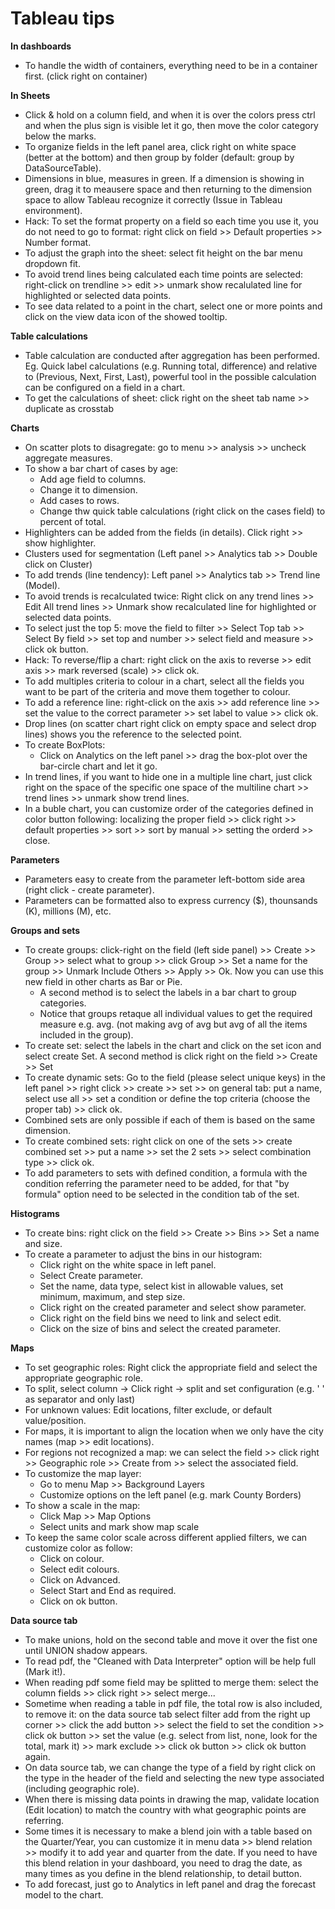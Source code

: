 # Tableau tips

**In dashboards**
* To handle the width of containers, everything need to be in a container first. (click right on container)

**In Sheets**
* Click & hold on a column field, and when it is over the colors press ctrl and when the plus sign is visible let it go, then move the color category below the marks.
* To organize fields in the left panel area, click right on white space (better at the bottom) and then group by folder (default: group by DataSourceTable).
* Dimensions in blue, measures in green. If a dimension is showing in green, drag it to meausere space and then returning to the dimension space to allow Tableau recognize it correctly (Issue in Tableau environment).
* Hack: To set the format property on a field so each time you use it, you do not need to go to format: right click on field >> Default properties >> Number format.
* To adjust the graph into the sheet: select fit height on the bar menu dropdown fit.
* To avoid trend lines being calculated each time points are selected: right-click on trendline >> edit >> unmark show recalulated line for highlighted or selected data points.
* To see data related to a point in the chart, select one or more points and click on the view data icon of the showed tooltip.


**Table calculations**
* Table calculation are conducted after aggregation has been performed. Eg. Quick label calculations (e.g. Running total, difference) and relative to (Previous, Next, First, Last), powerful tool in the possible calculation can be configured on a field in a chart.
* To get the calculations of sheet: click right on the sheet tab name >> duplicate as crosstab


**Charts**
* On scatter plots to disagregate: go to menu >> analysis >> uncheck aggregate measures.
* To show a bar chart of cases by age:
    * Add age field to columns.
    * Change it to dimension.
    * Add cases to rows.
    * Change thw quick table calculations (right click on the cases field) to percent of total.
* Highlighters can be added from the fields (in details). Click right >> show highlighter.
* Clusters used for segmentation (Left panel >> Analytics tab >> Double click on Cluster)
* To add trends (line tendency): Left panel >> Analytics tab >> Trend line (Model). 
* To avoid trends is recalculated twice: Right click on any trend lines >> Edit All trend lines >> Unmark show recalculated line for highlighted or selected data points.
* To select just the top 5: move the field to filter >> Select Top tab >> Select By field >> set top and number >> select field and measure >> click ok button.
* Hack: To reverse/flip a chart: right click on the axis to reverse >> edit axis >> mark reversed (scale) >> click ok.
* To add multiples criteria to colour in a chart, select all the fields you want to be part of the criteria and move them together to colour.
* To add a reference line: right-click on the axis >> add reference line >> set the value to the correct parameter >> set label to value >> click ok.
* Drop lines (on scatter chart right click on empty space and select drop lines) shows you the reference to the selected point.
* To create BoxPlots: 
    * Click on Analytics on the left panel >> drag the box-plot over the bar-circle chart and let it go.
* In trend lines, if you want to hide one in a multiple line chart, just click right on the space of the specific one space of the multiline chart >> trend lines >> unmark show trend lines.
* In a buble chart, you can customize order of the categories defined in color button following: localizing the proper field >> click right >> default properties >> sort >> sort by manual >> setting the orderd >> close.

**Parameters**
* Parameters easy to create from the parameter left-bottom side area (right click - create parameter).
* Parameters can be formatted also to express currency ($), thounsands (K), millions (M), etc.

**Groups and sets**
* To create groups: click-right on the field (left side panel) >> Create >> Group >> select what to group >> click Group >> Set a name for the group >> Unmark Include Others >> Apply >> Ok. Now you can use this new field in other charts as Bar or Pie.
    * A second method is to select the labels in a bar chart to group categories.
    * Notice that groups retaque all individual values to get the required measure e.g. avg. (not making avg of avg but avg of all the items included in the group).
* To create set: select the labels in the chart and click on the set icon and select create Set. 
    A second method is click right on the field >> Create >> Set 
* To create dynamic sets: Go to the field (please select unique keys) in the left panel >> right click >> create >> set >> on general tab: put a name, select use all >> set a condition or define the top criteria (choose the proper tab) >> click ok.
* Combined sets are only possible if each of them is based on the same dimension.
* To create combined sets: right click on one of the sets >> create combined set >> put a name >> set the 2 sets >> select combination type >> click ok.
* To add parameters to sets with defined condition, a formula with the condition referring the parameter need to be added, for that "by formula" option need to be selected in the condition tab of the set.

**Histograms**
* To create bins: right click on the field >> Create >> Bins >> Set a name and size.
* To create a parameter to adjust the bins in our histogram:
    * Click right on the white space in left panel.
    * Select Create parameter.
    * Set the name, data type, select kist in allowable values, set minimum, maximum, and step size.
    * Click right on the created parameter and select show parameter.
    * Click right on the field bins we need to link and select edit.
    * Click on the size of bins and select the created parameter.

**Maps**
* To set geographic roles: Right click the appropriate field and select the appropriate geographic role.
* To split, select column -> Click right -> split and set configuration (e.g. ' ' as separator and only last)
* For unknown values: Edit locations, filter exclude, or default value/position.
* For maps, it is important to align the location when we only have the city names (map >> edit locations).
* For regions not recognized a map: we can select the field >> click right >> Geographic role >> Create from >> select the associated field.
* To customize the map layer:
    * Go to menu Map >> Background Layers
    * Customize options on the left panel (e.g. mark County Borders)
* To show a scale in the map:
    * Click Map >> Map Options
    * Select units and mark show map scale
* To keep the same color scale across different applied filters, we can customize color as follow:
    * Click on colour.
    * Select edit colours.
    * Click on Advanced.
    * Select Start and End as required.
    * Click on ok button.

**Data source tab**
* To make unions, hold on the second table and move it over the fist one until UNION shadow appears.
* To read pdf, the "Cleaned with Data Interpreter" option will be help full (Mark it!).
* When reading pdf some field may be splitted to merge them: select the column fields >> click right >> select merge...
* Sometime when reading a table in pdf file, the total row is also included, to remove it: on the data source tab select filter add from the right up corner >> click the add button >> select the field to set the condition >> click ok button >> set the value (e.g. select from list, none, look for the total, mark it) >> mark exclude >> click ok button >> click ok button again.
* On data source tab, we can change the type of a field by right click on the type in the header of the field and selecting the new type associated (including geographic role).
* When there is missing data points in drawing the map, validate location (Edit location) to match the country with what geographic points are referring.
* Some times it is necessary to make a blend join with a table based on the Quarter/Year, you can customize it in menu data >> blend relation >> modify it to add year and quarter from the date. If you need to have this blend relation in your dashboard, you need to drag the date, as many times as you define in the blend relationship, to detail button.
* To add forecast, just go to Analytics in left panel and drag the forecast model to the chart.